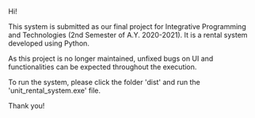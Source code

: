 Hi!

This system is submitted as our final project for Integrative Programming and Technologies (2nd Semester of A.Y. 2020-2021). It is a rental system developed using Python.

As this project is no longer maintained, unfixed bugs on UI and functionalities can be expected throughout the execution.

To run the system, please click the folder 'dist' and run the 'unit_rental_system.exe' file.

Thank you!
